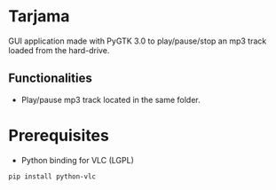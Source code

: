 # Tarjama
GUI application made with PyGTK 3.0 to play/pause/stop an mp3 track loaded from the hard-drive.

## Functionalities
- Play/pause mp3 track located in the same folder.


# Prerequisites
- Python binding for VLC (LGPL)

```bash
pip install python-vlc
```
